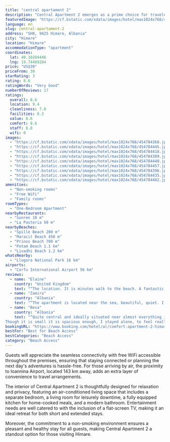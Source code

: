 ```yaml
---
title: "central apartament 2"
description: "Central Apartment 2 emerges as a prime choice for travelers seeking comfort and convenience in Himare, boasting a prime location just a short stroll from the pristine Maracit Beach and within easy reach of Prinos Beach."
featuredImage: "https://cf.bstatic.com/xdata/images/hotel/max1024x768/454784368.jpg?k=619dce5e3423a0825d9fe94d1067b50b05fb6d53c97931c72d9ce99584a787cd&o=&hp=1"
language: en
slug: central-apartament-2
address: "SH8, 9425 Himare, Albania"
city: "Himare"
location: "Himare"
accommodationType: "apartment"
coordinates:
  lat: 40.10284446
  lng: 19.74489204
price: "US$30"
priceFrom: 30
starRating: 3
rating: 8.6
ratingWords: "Very Good"
numberOfReviews: 17
ratings:
  overall: 8.6
  location: 9.4
  cleanliness: 7.8
  facilities: 8.3
  value: 8.6
  comfort: 8.6
  staff: 8.8
  wifi: 0
images:
  - "https://cf.bstatic.com/xdata/images/hotel/max1024x768/454784368.jpg?k=619dce5e3423a0825d9fe94d1067b50b05fb6d53c97931c72d9ce99584a787cd&o=&hp=1"
  - "https://cf.bstatic.com/xdata/images/hotel/max1024x768/454784445.jpg?k=b55af6b10c5d2e5ff1df3e1c834eade935091d15790f4cbeba5e8eeaa77b3758&o=&hp=1"
  - "https://cf.bstatic.com/xdata/images/hotel/max1024x768/454784418.jpg?k=9334685d94c6ccfa31776bf97e43f4daf53a5c8d7aaf8d2e0e01c8a884e26a1c&o=&hp=1"
  - "https://cf.bstatic.com/xdata/images/hotel/max1024x768/454784389.jpg?k=5b1a051d2a7d803f1adff5bde5be4948073f45767d87f586f58ec856b218bc9c&o=&hp=1"
  - "https://cf.bstatic.com/xdata/images/hotel/max1024x768/454784440.jpg?k=7a6362f18f9a71cb539b10eade66f74f14416cf4f881f66c7781ecf1afcd327a&o=&hp=1"
  - "https://cf.bstatic.com/xdata/images/hotel/max1024x768/454784457.jpg?k=825ab34039fa733a4a0b3e33f826f26a99f140fe9e5df5502d836acfd0b302de&o=&hp=1"
  - "https://cf.bstatic.com/xdata/images/hotel/max1024x768/454784396.jpg?k=e51e003c88bc08a6b6ccecb1ae360145a66a7d219cd02ee54d966ba0f692137d&o=&hp=1"
  - "https://cf.bstatic.com/xdata/images/hotel/max1024x768/454784435.jpg?k=e345f2c8c82d5c3244eb1393d9ff34a3c14e8507e4dc60a24152a4c3069dfa64&o=&hp=1"
  - "https://cf.bstatic.com/xdata/images/hotel/max1024x768/454784402.jpg?k=5d77ad64703f5da8b5f3333716c69aac57a1b24a873b2d9ad45dd679e87d3f59&o=&hp=1"
amenities:
  - "Non-smoking rooms"
  - "Free WiFi"
  - "Family rooms"
roomTypes:
  - "One-Bedroom Apartment"
nearbyRestaurants:
  - "Sunren 10 m"
  - "La Pasteria 50 m"
nearbyBeaches:
  - "Spille Beach 200 m"
  - "Maracit Beach 450 m"
  - "Prinos Beach 700 m"
  - "Potam Beach 1.1 km"
  - "Livadhi Beach 1.2 km"
whatsNearby:
  - "Llogora National Park 16 km"
airports:
  - "Corfu International Airport 56 km"
reviews:
  - name: "Elaine"
    country: "United Kingdom"
    text: "“The location. It is minutes walk to the beach. A fantastic restaurant bar and a food store 1 minute away. Super clean. All you need washing machine, hair dryer and comfortable bed. New kitchen. Great air conditioning.”"
  - name: "Zamira"
    country: "Albania"
    text: "“The apartment is located near the sea, beautiful, quiet. I had a good time here with my family.”"
  - name: "Besa"
    country: "Albania"
    text: "“Quite central and ideally situated near almost everything in Himare. I didnt get the room I booked for but it was the other one next to it.
Though it is small it is spacious enough, I stayed alone, to feel really comfortable and enjoy the stay.”"
bookingURL: "https://www.booking.com/hotel/al/comfort-apartment-2-himare.en-gb.html?aid=8035640"
bestFor: "Best for Beach Access"
bestCategories: "Beach Access"
category: "Beach Access"
---
```


Guests will appreciate the seamless connectivity with free WiFi accessible throughout the premises, ensuring that staying connected or planning the next day's adventures is hassle-free. For those arriving by air, the proximity to Ioannina Airport, located 143 km away, adds an extra layer of convenience to travel arrangements.

The interior of Central Apartment 2 is thoughtfully designed for relaxation and privacy, featuring an air-conditioned living space that includes a separate bedroom, a living room for leisurely downtime, a fully equipped kitchen for home-cooked meals, and a modern bathroom. Entertainment needs are well catered to with the inclusion of a flat-screen TV, making it an ideal retreat for both short and extended stays.

Moreover, the commitment to a non-smoking environment ensures a pleasant and healthy stay for all guests, making Central Apartment 2 a standout option for those visiting Himare.